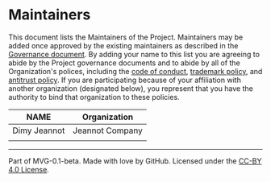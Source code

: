 # Maintainers

This document lists the Maintainers of the Project. Maintainers may be added once approved by the existing maintainers as described in the [Governance document](./GOVERNANCE.md). By adding your name to this list you are agreeing to abide by the Project governance documents and to abide by all of the Organization's polices, including the [code of conduct](./CODE-OF-CONDUCT.md), [trademark policy](./TRADEMARKS.md), and [antitrust policy](./ANTITRUST.md). If you are participating because of your affiliation with another organization (designated below), you represent that you have the authority to bind that organization to these policies.

| **NAME**     | **Organization** |
|--------------|------------------|
| Dimy Jeannot | Jeannot Company  |
|  |                  |

---
Part of MVG-0.1-beta.
Made with love by GitHub. Licensed under the [CC-BY 4.0 License](https://creativecommons.org/licenses/by/4.0/).
